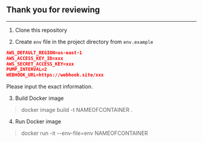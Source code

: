 ## Thank you for reviewing

---

1. Clone this repository
   
2. Create `env` file in the project directory from `env.example`
```json
AWS_DEFAULT_REGION=us-east-1
AWS_ACCESS_KEY_ID=xxx
AWS_SECRET_ACCESS_KEY=xxx
PUMP_INTERVAL=2
WEBHOOK_URL=https://webhook.site/xxx
```
Please input the exact information.

3. Build Docker image
> docker image build -t NAMEOFCONTAINER .

4. Run Docker image
>docker run -it --env-file=env NAMEOFCONTAINER
